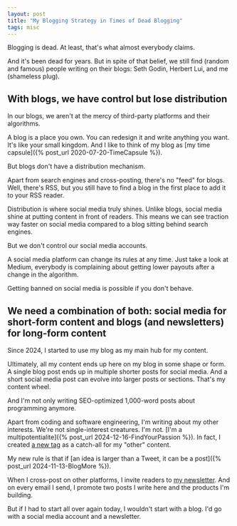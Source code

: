 ```yaml
---
layout: post
title: "My Blogging Strategy in Times of Dead Blogging"
tags: misc
---
```


Blogging is dead. At least, that's what almost everybody claims.

And it's been dead for years. But in spite of that belief, we still find (random and famous) people writing on their blogs: Seth Godin, Herbert Lui, and me (shameless plug).

## With blogs, we have control but lose distribution

In our blogs, we aren't at the mercy of third-party platforms and their algorithms.

A blog is a place you own. You can redesign it and write anything you want. It's like your small kingdom. And I like to think of my blog as [my time capsule]({% post_url 2020-07-20-TimeCapsule %}).

But blogs don't have a distribution mechanism.

Apart from search engines and cross-posting, there's no "feed" for blogs. Well, there's RSS, but you still have to find a blog in the first place to add it to your RSS reader.

Distribution is where social media truly shines. Unlike blogs, social media shine at putting content in front of readers. This means we can see traction way faster on social media compared to a blog sitting behind search engines.

But we don't control our social media accounts.

A social media platform can change its rules at any time. Just take a look at Medium, everybody is complaining about getting lower payouts after a change in the algorithm.

Getting banned on social media is possible if you don't behave. 

## We need a combination of both: social media for short-form content and blogs (and newsletters) for long-form content

Since 2024, I started to use my blog as my main hub for my content.

Ultimately, all my content ends up here on my blog in some shape or form. A single blog post ends up in multiple shorter posts for social media. And a short social media post can evolve into larger posts or sections. That's my content wheel.

And I'm not only writing SEO-optimized 1,000-word posts about programming anymore. 

Apart from coding and software engineering, I'm writing about my other interests. We're not single-interest creatures. I'm not. [I'm a multipotentialite]({% post_url 2024-12-16-FindYourPassion %}). In fact, I created [a new tag](/tags/misc/) as a catch-all for my "other" content.

My new rule is that if [an idea is larger than a Tweet, it can be a post]({% post_url 2024-11-13-BlogMore %}).

When I cross-post on other platforms, I invite readers to [my newsletter](https://fridaylinks.beehiiv.com/subscribe). And on every email I send, I promote two posts I write here and the products I'm building.

But if I had to start all over again today, I wouldn't start with a blog. I'd go with a social media account and a newsletter.
